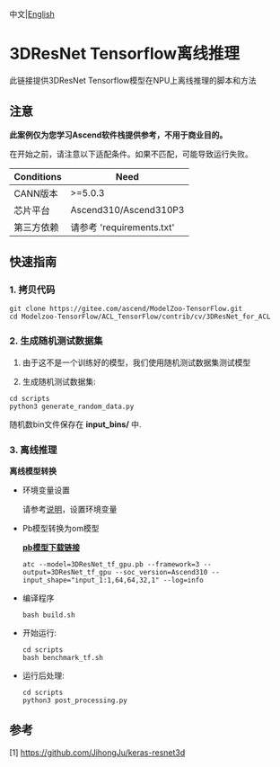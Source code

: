 中文|[English](README_EN.md)

# 3DResNet Tensorflow离线推理

此链接提供3DResNet Tensorflow模型在NPU上离线推理的脚本和方法

## 注意
**此案例仅为您学习Ascend软件栈提供参考，不用于商业目的。**

在开始之前，请注意以下适配条件。如果不匹配，可能导致运行失败。

| Conditions | Need |
| --- | --- |
| CANN版本 | >=5.0.3 |
| 芯片平台| Ascend310/Ascend310P3 |
| 第三方依赖| 请参考 'requirements.txt' |

## 快速指南

### 1. 拷贝代码

```shell
git clone https://gitee.com/ascend/ModelZoo-TensorFlow.git
cd Modelzoo-TensorFlow/ACL_TensorFlow/contrib/cv/3DResNet_for_ACL
```

### 2. 生成随机测试数据集

1. 由于这不是一个训练好的模型，我们使用随机测试数据集测试模型

2. 生成随机测试数据集:
```
cd scripts
python3 generate_random_data.py
```
随机数bin文件保存在 **input_bins/** 中.

### 3. 离线推理

**离线模型转换**

- 环境变量设置

  请参考[说明](https://gitee.com/ascend/ModelZoo-TensorFlow/wikis/02.%E7%A6%BB%E7%BA%BF%E6%8E%A8%E7%90%86%E6%A1%88%E4%BE%8B/Ascend%E5%B9%B3%E5%8F%B0%E6%8E%A8%E7%90%86%E7%8E%AF%E5%A2%83%E5%8F%98%E9%87%8F%E8%AE%BE%E7%BD%AE?sort_id=6458719)，设置环境变量

- Pb模型转换为om模型

  [**pb模型下载链接**](https://obs-9be7.obs.cn-east-2.myhuaweicloud.com/003_Atc_Models/modelzoo/Research/cv/3DResNet_for_ACL.zip)

  ```
  atc --model=3DResNet_tf_gpu.pb --framework=3 --output=3DResNet_tf_gpu --soc_version=Ascend310 --input_shape="input_1:1,64,64,32,1" --log=info

  ```

- 编译程序

  ```
  bash build.sh
  ```

- 开始运行:

  ```
  cd scripts
  bash benchmark_tf.sh
  ```
  
- 运行后处理:

  ```
  cd scripts
  python3 post_processing.py
  ```
  

## 参考
[1] https://github.com/JihongJu/keras-resnet3d

